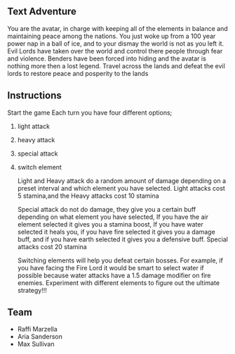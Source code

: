 Text Adventure
---
You are the avatar, in charge with keeping all of the elements in balance and maintaining peace among the nations. You just woke up from a 100 year power nap in a ball of ice, and to your dismay the world is not as you left it. Evil Lords have taken over the world and control there people through fear and violence. Benders have been forced into hiding and the avatar is nothing more then a lost legend. Travel across the lands and defeat the evil lords to restore peace and posperity to the lands

Instructions
---
Start the game
Each turn you have four different options; 
1) light attack
2) heavy attack
3) special attack
4) switch element

   Light and Heavy attack do a random amount of damage depending on a preset interval and which element you have selected. Light attacks cost 5 stamina,and the Heavy attacks cost 10 stamina

   Special attack do not do damage, they give you a certain buff depending on what element you have selected, If you have the air element selected it gives you a stamina boost, If you have water selected it heals you, if you have fire selected it gives you a damage buff, and if you have earth selected it gives you a defensive buff. Special attacks cost 20 stamina

   Switching elements will help you defeat certain bosses. For example, if you have facing the Fire Lord it would be smart to select water if possible because water attacks have a 1.5 damage modifier on fire enemies. Experiment with different elements to figure out the ultimate strategy!!!
   

Team
---
- Raffi Marzella
- Aria Sanderson
- Max Sullivan

